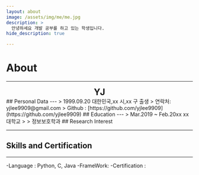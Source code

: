 ```yaml
---
layout: about
image: /assets/img/me/me.jpg
description: >
  안녕하세요 개발 공부를 하고 있는 학생입니다.
hide_description: true

---
```


# About
<!--author-->
***
<center>
<span style="font-size:170%;font-weight:bold"> YJ
</span>
</center>
<!--<center>MAJOR : AI EENGINEERING</center>
<center>Korean University</center>
<center>145, Anam-ro, Seongbuk-gu, Seoul, Republic of Korea</center>-->
## Personal Data
---
> 1999.09.20 대한민국,xx 시,xx 구 출생
> 연락처: yjlee9909@gmail.com
> Github : [https://github.com/yjlee9909](https://github.com/yjlee9909) 
## Education
---
> Mar.2019 ~ Feb.20xx xx 대학교
>
> 정보보호학과
## Research Interest
 
---

## Skills and Certification
---
-Language : Python, C, Java
-FrameWork: 
-Certification :